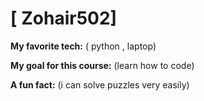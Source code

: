 # [ Zohair502]

**My favorite tech:** ( python , laptop)

**My goal for this course:** (learn how to code)

**A fun fact:** (i can solve puzzles very easily)
